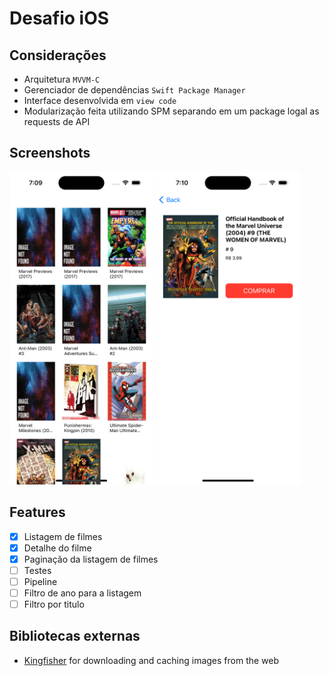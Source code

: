 Desafio iOS
============

## Considerações

- Arquitetura `MVVM-C`
- Gerenciador de dependências `Swift Package Manager`
- Interface desenvolvida em `view code`
- Modularização feita utilizando SPM separando em um package logal as requests de API

## Screenshots

<img src="https://github.com/EmersonCarpes/DesafioIOS/blob/master/screenshots/screenshot-list.png" alt="Screenshot" height="500"/> <img src="https://github.com/EmersonCarpes/DesafioIOS/blob/master/screenshots/screenshot-detail.png" height="500"/>

## Features

- [x] Listagem de filmes
- [x] Detalhe do filme
- [x] Paginação da listagem de filmes
- [ ] Testes
- [ ] Pipeline
- [ ] Filtro de ano para a listagem
- [ ] Filtro por titulo

## Bibliotecas externas

- [Kingfisher](https://github.com/onevcat/Kingfisher) for downloading and caching images from the web
